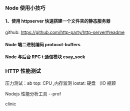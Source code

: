 ### Node 使用小技巧

#### 1、使用 httpserver 快速搭建一个文件夹的静态服务器

github: https://github.com/http-party/http-server#readme

#### Node 端二进制编码 protocol-buffers

#### Node 与后台 RPC t 通信模块 esay_sock

### HTTP 性能测试

压力测试：ab
top: CPU ,内存监测
iostat: 硬盘 （IO 瓶颈

Nodejs 性能分析工具
--prof

clinic
